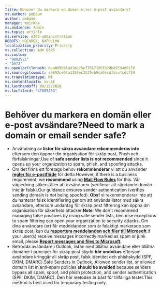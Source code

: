 ```yaml
---
title: Behöver du markera en domän eller e-post avsändare?
ms.author: pebaum
author: pebaum
manager: mnirkhe
ms.audience: Admin
ms.topic: article
ms.service: o365-administration
ROBOTS: NOINDEX, NOFOLLOW
localization_priority: Priority
ms.collection: Adm_O365
ms.custom:
- "9002921"
- "5673"
ms.openlocfilehash: 0ea089b95ad7de25e77017196fb2db895d4d0178
ms.sourcegitcommit: c6692ce0fa1358ec3529e59ca0ecdfdea4cdc759
ms.translationtype: MT
ms.contentlocale: sv-SE
ms.lasthandoff: 09/15/2020
ms.locfileid: "47803263"
---
```

# <a name="need-to-mark-a-domain-or-email-sender-safe"></a><span data-ttu-id="0b72d-102">Behöver du markera en domän eller e-post avsändare?</span><span class="sxs-lookup"><span data-stu-id="0b72d-102">Need to mark a domain or email sender safe?</span></span>

- <span data-ttu-id="0b72d-103">Användning av **listor för säkra avsändare rekommenderas inte** eftersom den öppnar din organisation för skräp post, Phish och förfalskningar.</span><span class="sxs-lookup"><span data-stu-id="0b72d-103">Use of **safe sender lists is not recommended** since it opens up your organization to spam, phish, and spoofing attacks.</span></span>
- <span data-ttu-id="0b72d-104">Om det finns ett företags behov **rekommenderar** vi att du använder **[regler för e-postflöde](https://docs.microsoft.com/microsoft-365/security/office-365-security/create-safe-sender-lists-in-office-365?view=o365-worldwide#recommended-use-mail-flow-rules)** för detta.</span><span class="sxs-lookup"><span data-stu-id="0b72d-104">However, if there is a business requirement, we **recommend** using **[Mail Flow Rules](https://docs.microsoft.com/microsoft-365/security/office-365-security/create-safe-sender-lists-in-office-365?view=o365-worldwide#recommended-use-mail-flow-rules)** for this.</span></span> <span data-ttu-id="0b72d-105">Vår vägledning säkerställer att avsändaren (verifierar att sändande domän inte är falsk).</span><span class="sxs-lookup"><span data-stu-id="0b72d-105">Our guidance ensures sender authentication (verifies sending domain is not being spoofed).</span></span> <span data-ttu-id="0b72d-106">**Obs!** vi rekommenderar inte att du hanterar falsk identifiering genom att använda listor med säkra avsändare, eftersom undantag för skräp post filtrering kan öppna din organisation för säkerhets attacker.</span><span class="sxs-lookup"><span data-stu-id="0b72d-106">**Note**: We don't recommend managing false positives by using safe sender lists, because exceptions to spam filtering can open your organization to security attacks.</span></span> <span data-ttu-id="0b72d-107">Om dina användare (er) får meddelanden som är felaktigt markerade som skräp post, kan du **[rapportera meddelanden och filer till Microsoft](https://protection.office.com/reportsubmission)**.</span><span class="sxs-lookup"><span data-stu-id="0b72d-107">If your user(s) receive messages incorrectly marked as spam or junk email, please **[Report messages and files to Microsoft](https://protection.office.com/reportsubmission)**.</span></span>
- <span data-ttu-id="0b72d-108">Betrodda avsändare i Outlook, listan med tillåtna avsändare eller tillåtna domäner i principer för skräp post skydd **bör undvikas** eftersom avsändare kringgår all skräp post, falsk identitet och phishskydd (SPF, DKIM, DMARC).</span><span class="sxs-lookup"><span data-stu-id="0b72d-108">Safe Senders in Outlook, Allowed sender list, or allowed domain list in anti-spam policies **should be avoided** because senders bypass all spam, spoof, and phish protection, and sender authentication (SPF, DKIM, DMARC).</span></span> <span data-ttu-id="0b72d-109">Den här metoden är bäst för tillfälliga tester.</span><span class="sxs-lookup"><span data-stu-id="0b72d-109">This method is best used for temporary testing only.</span></span>
